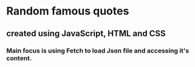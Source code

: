 # Random famous quotes

## created using JavaScript, HTML and CSS

### Main focus is using Fetch to load Json file and accessing it's content.
